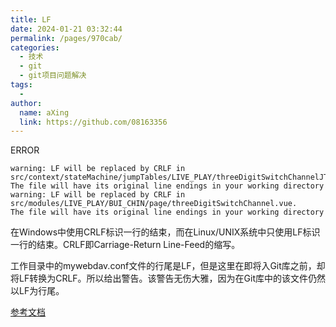 ```yaml
---
title: LF
date: 2024-01-21 03:32:44
permalink: /pages/970cab/
categories:
  - 技术
  - git
  - git项目问题解决
tags:
  - 
author: 
  name: aXing
  link: https://github.com/08163356
---
```

ERROR

```
warning: LF will be replaced by CRLF in src/context/stateMachine/jumpTables/LIVE_PLAY/threeDigitSwitchChannelJT.js.
The file will have its original line endings in your working directory
warning: LF will be replaced by CRLF in src/modules/LIVE_PLAY/BUI_CHIN/page/threeDigitSwitchChannel.vue.
The file will have its original line endings in your working directory
```

在Windows中使用CRLF标识一行的结束，而在Linux/UNIX系统中只使用LF标识一行的结束。CRLF即Carriage-Return Line-Feed的缩写。

工作目录中的mywebdav.conf文件的行尾是LF，但是这里在即将入Git库之前，却将LF转换为CRLF。所以给出警告。该警告无伤大雅，因为在Git库中的该文件仍然以LF为行尾。

[参考文档](https://blog.csdn.net/taiyangdao/article/details/78629107)

